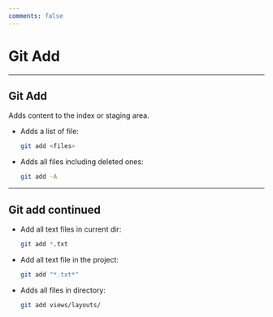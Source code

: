 ```yaml
---
comments: false
---
```


# Git Add

----------

## Git Add

Adds content to the index or staging area.

- Adds a list of file:

    ```bash
    git add <files>
    ```

- Adds all files including deleted ones:

    ```bash
    git add -A
    ```

----------

## Git add continued

- Add all text files in current dir:

    ```bash
    git add *.txt
    ```

- Add all text file in the project:

    ```bash
    git add "*.txt*"
    ```

- Adds all files in directory:

    ```bash
    git add views/layouts/
    ```
